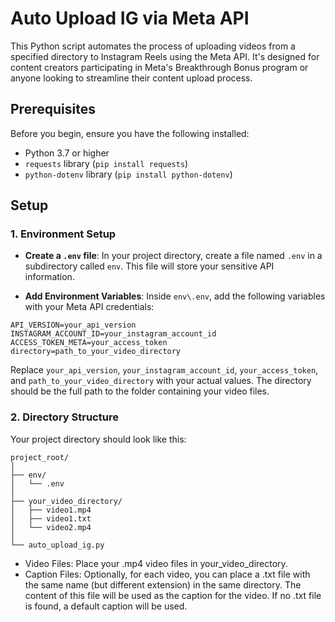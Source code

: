 # Auto Upload IG via Meta API

This Python script automates the process of uploading videos from a specified directory to Instagram Reels using the Meta API. It's designed for content creators participating in Meta's Breakthrough Bonus program or anyone looking to streamline their content upload process.

## Prerequisites

Before you begin, ensure you have the following installed:

- Python 3.7 or higher
- `requests` library (`pip install requests`)
- `python-dotenv` library (`pip install python-dotenv`)

## Setup

### 1. Environment Setup

- **Create a `.env` file**: In your project directory, create a file named `.env` in a subdirectory called `env`. This file will store your sensitive API information.

- **Add Environment Variables**: Inside `env\.env`, add the following variables with your Meta API credentials:

```plaintext
API_VERSION=your_api_version
INSTAGRAM_ACCOUNT_ID=your_instagram_account_id
ACCESS_TOKEN_META=your_access_token
directory=path_to_your_video_directory
```

Replace `your_api_version`, `your_instagram_account_id`, `your_access_token`, and `path_to_your_video_directory` with your actual values. The directory should be the full path to the folder containing your video files.

### 2. Directory Structure
Your project directory should look like this:

```Structure
project_root/
│
├── env/
│   └── .env
│
├── your_video_directory/
│   ├── video1.mp4
│   ├── video1.txt
│   └── video2.mp4
│
└── auto_upload_ig.py
```

- Video Files: Place your .mp4 video files in your_video_directory.
- Caption Files: Optionally, for each video, you can place a .txt file with the same name (but different extension) in the same directory. The content of this file will be used as the caption for the video. If no .txt file is found, a default caption will be used.
